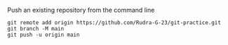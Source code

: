 Push an existing repository from the command line
```
git remote add origin https://github.com/Rudra-G-23/git-practice.git
git branch -M main
git push -u origin main
```